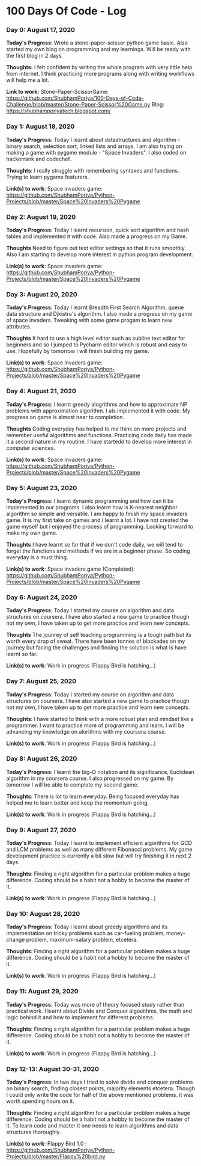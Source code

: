 # 100 Days Of Code - Log

### Day 0: August 17, 2020 

**Today's Progress**: Wrote a stone-paper-scissor python game basic. Also started my own blog on programming and my learnings. Will be ready with the first blog in 2 days.

**Thoughts:** I felt confident by writing the whole program with very little help from internet. I think practicing more programs along with writing workflows will help me a lot.

**Link to work:** Stone-Paper-ScissorGame: https://github.com/ShubhamPoriya/100-Days-of-Code-Challenge/blob/master/Stone-Paper-Scissor%20Game.py
                  Blog: https://shubhamporiyatech.blogspot.com/

### Day 1: August 18, 2020 

**Today's Progress**: Today I learnt about datastructures and algorithm - binary search, selection sort, linked lists and arrays. I am also trying on making a game with pygame module - "Space Invaders". I also coded on hackerrank and codechef.

**Thoughts**: I really struggle with remembering syntaxes and functions. Trying to learn pygame featurers. 

**Link(s) to work**: Space invaders game: https://github.com/ShubhamPoriya/Python-Projects/blob/master/Space%20Invaders%20Pygame



### Day 2: August 19, 2020 

**Today's Progress**: Today I learnt recursion, quick sort algorithm and hash tables and implemented it with code. Also made a progress on my Game.

**Thoughts** Need to figure out text editor settings so that it runs smoothly. Also I am starting to develop more interest in python program development.

**Link(s) to work**: Space invaders game: https://github.com/ShubhamPoriya/Python-Projects/blob/master/Space%20Invaders%20Pygame



### Day 3: August 20, 2020 

**Today's Progress**: Today I learnt Breadth First Search Algorithm, queue data structure and Djkistra's algorithm. I also made a progress on my game of space invaders. Tweaking with some game progam to learn new attributes. 

**Thoughts** It hard to use a high level editor such as subline text editor for beginners and so I jumped to Pycharm editor which is robust and easy to use. Hopefully by tomorrow i will finish building my game.

**Link(s) to work**: Space invaders game: https://github.com/ShubhamPoriya/Python-Projects/blob/master/Space%20Invaders%20Pygame



### Day 4: August 21, 2020 

**Today's Progress**: I learnt greedy alogrithms and how to approximate NP problems with approximation algorithm. I als implemented it with code. My progress on game is almost near to completion. 

**Thoughts** Coding everyday has helped to me think on more projects and remember useful algorithms and functions. Practicing code daily has made it a second nature in my routine. I have startedd to develop more interest in computer sciences. 

**Link(s) to work**: Space invaders game: https://github.com/ShubhamPoriya/Python-Projects/blob/master/Space%20Invaders%20Pygame



### Day 5: August 23, 2020 

**Today's Progress**: I learnt dynamic programming and how can it be implemented in our programs. I also learnt how is K-nearest neighbor algorithm so simple and versatile. I am happy to finish my space invaders game. It is my first take on games and I learnt a lot. I have not created the game myself but i enjoyed the process of programming. Looking forward to make my own game. 

**Thoughts** I have learnt so far that if we don't code daily, we will tend to forget the functions and methods if we are in a beginner phase. So coding everyday is a must thing.

**Link(s) to work**: Space invaders game (Completed): https://github.com/ShubhamPoriya/Python-Projects/blob/master/Space%20Invaders%20Pygame



### Day 6: August 24, 2020 

**Today's Progress**: Today I started my course on algorithm and data structures on coursera. I have also started a new game to practice though not my own, I have taken up to get more practice and learn new concepts.  

**Thoughts** The jounrey of self teaching programming is a tough path but its worth every drop of sweat. There have been tonnes of blockades on my journey but facing the challenges and finding the solution is what is have learnt so far. 

**Link(s) to work**: Work in progress (Flappy Bird is hatching...)



### Day 7: August 25, 2020 

**Today's Progress**: Today I started my course on algorithm and data structures on coursera. I have also started a new game to practice though not my own, I have taken up to get more practice and learn new concepts.  

**Thoughts**: I have started to think with a more robust plan and mindset like a programmer. I want to practice more of programming and learn. I will be advancing my knowledge on alorithms with my coursera course.

**Link(s) to work**: Work in progress (Flappy Bird is hatching...) 



### Day 8: August 26, 2020 

**Today's Progress**: I learnt the big-O notation and its significance, Euclidean algorithm in my coursera course. I also progressed on my game. By tomorrow I will be able to complete my second game. 

**Thoughts**: There is lot to learn everyday. Being focused everyday has helped me to learn better and keep the momentum going. 

**Link(s) to work**: Work in progress (Flappy Bird is hatching...) 



### Day 9: August 27, 2020 

**Today's Progress**: Today I learnt to implement efficient algorithms for GCD and LCM problems as well as many different Fibonacci problems. My game development practice is currently a bit slow but will try finishing it in next 2 days.

**Thoughts**: Finding a right algorithm for a particular problem makes a huge difference. Coding should be a habit not a hobby to become the master of it.

**Link(s) to work**: Work in progress (Flappy Bird is hatching...) 




### Day 10: August 28, 2020 

**Today's Progress**: Today i learnt about greedy algorithms and its implementation on tricky problems such as car-fueling problem, money-change problem, maximum-salary problem, etcetera. 

**Thoughts**: Finding a right algorithm for a particular problem makes a huge difference. Coding should be a habit not a hobby to become the master of it.

**Link(s) to work**: Work in progress (Flappy Bird is hatching...) 




### Day 11: August 29, 2020 

**Today's Progress**: Today was more of theory focused study rather than practical work. I learnt about Divide and Conquer algoeithms, the math and logic behind it and how to implement for different problems. 

**Thoughts**: Finding a right algorithm for a particular problem makes a huge difference. Coding should be a habit not a hobby to become the master of it.

**Link(s) to work**: Work in progress (Flappy Bird is hatching...) 




### Day 12-13: August 30-31, 2020 

**Today's Progress**: In two days I tried to solve divide and conquer problems on binary search, finding closest points, majority elements etcetera. Though I could only write the code for half of the above mentioned problems. it was worth spending hours on it. 

**Thoughts**: Finding a right algorithm for a particular problem makes a huge difference. Coding should be a habit not a hobby to become the master of it. To learn code and master it one needs to learn algorithms and data structures thoroughly. 

**Link(s) to work**: Flappy Bird 1.0 : https://github.com/ShubhamPoriya/Python-Projects/blob/master/Flappy%20bird.py

